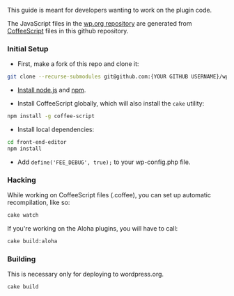 This guide is meant for developers wanting to work on the plugin code.

The JavaScript files in the [wp.org repository](http://wordpress.org/extend/plugins/front-end-editor/) are generated from [CoffeeScript](http://coffeescript.org) files in this github repository.

### Initial Setup

* First, make a fork of this repo and clone it:

```bash
git clone --recurse-submodules git@github.com:{YOUR GITHUB USERNAME}/wp-front-end-editor.git front-end-editor
```

- [Install node.js](https://github.com/joyent/node/wiki/Installing-Node.js-via-package-manager) and [npm](http://npmjs.org/).

- Install CoffeeScript globally, which will also install the `cake` utility:

```bash
npm install -g coffee-script
```

- Install local dependencies:

```bash
cd front-end-editor
npm install
```

- Add `define('FEE_DEBUG', true);` to your wp-config.php file.

### Hacking

While working on CoffeeScript files (.coffee), you can set up automatic recompilation, like so:

```bash
cake watch
```

If you're working on the Aloha plugins, you will have to call:

```bash
cake build:aloha
```

### Building

This is necessary only for deploying to wordpress.org.

```bash
cake build
```
